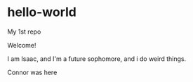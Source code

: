 # hello-world
My 1st repo
<head> Welcome!</head>
<p>I am Isaac, and I'm a future sophomore, and i do weird things.</p>
<p> Connor was here </p>

